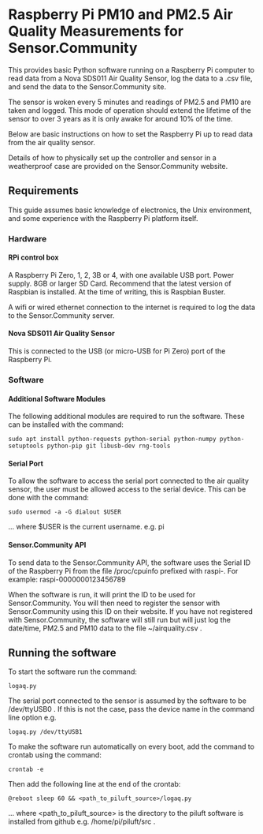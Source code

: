 # Raspberry Pi PM10 and PM2.5 Air Quality Measurements for Sensor.Community

This provides basic Python software running on a Raspberry Pi computer to read data from a Nova SDS011 Air Quality Sensor, log the data to a .csv file, and send the data to the Sensor.Community site.

The sensor is woken every 5 minutes and readings of PM2.5 and PM10 are taken and logged. This mode of operation should extend the lifetime of the sensor to over 3 years as it is only awake for around 10% of the time.

Below are basic instructions on how to set the Raspberry Pi up to read data from the air quality sensor.

Details of how to physically set up the controller and sensor in a weatherproof case are provided on the Sensor.Community website.

## Requirements
This guide assumes basic knowledge of electronics, the Unix environment, and some experience with the Raspberry Pi platform itself.

### Hardware

#### RPi control box
A Raspberry Pi Zero, 1, 2, 3B or 4, with one available USB port. Power supply. 8GB or larger SD Card.
Recommend that the latest version of Raspbian is installed. At the time of writing, this is Raspbian Buster.

A wifi or wired ethernet connection to the internet is required to log the data to the Sensor.Community server.

#### Nova SDS011 Air Quality Sensor
This is connected to the USB (or micro-USB for Pi Zero) port of the Raspberry Pi.


### Software

#### Additional Software Modules
The following additional modules are required to run the software.
These can be installed with the command:
```
sudo apt install python-requests python-serial python-numpy python-setuptools python-pip git libusb-dev rng-tools
```

#### Serial Port
To allow the software to access the serial port connected to the air quality sensor, the user must be allowed access to the serial device.
This can be done with the command:
```
sudo usermod -a -G dialout $USER
```

... where $USER is the current username. e.g. pi


#### Sensor.Community API
To send data to the Sensor.Community API, the software uses the Serial ID of the Raspberry Pi from the file /proc/cpuinfo prefixed with raspi-. For example:
raspi-0000000123456789

When the software is run, it will print the ID to be used for Sensor.Community. You will then need to register the sensor with Sensor.Community using this ID on their website.
If you have not registered with Sensor.Community, the software will still run but will just log the date/time, PM2.5 and PM10 data to the file ~/airquality.csv .

## Running the software

To start the software run the command:
```
logaq.py
```

The serial port connected to the sensor is assumed by the software to be /dev/ttyUSB0 . If this is not the case, pass the device name in the command line option e.g.
```
logaq.py /dev/ttyUSB1
```

To make the software run automatically on every boot, add the command to crontab using the command:
```
crontab -e
```

Then add the following line at the end of the crontab:
```
@reboot sleep 60 && <path_to_piluft_source>/logaq.py
```

... where \<path_to_piluft_source\> is the directory to the piluft software is installed from github e.g. /home/pi/piluft/src .

